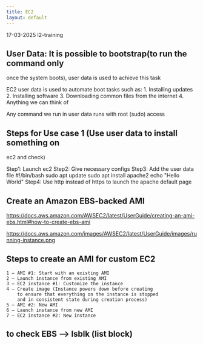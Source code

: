 ```yaml
---
title: EC2
layout: default
---
```

17-03-2025 l2-training

## User Data: It is possible to bootstrap(to run the command only
once the system boots), user data is used to achieve this task

EC2 user data is used to automate boot tasks such as:
	1. Installing updates
	2. Installing software
	3. Downloading common files from the internet
	4. Anything we can think of

Any command we run in user data runs with root (sudo) access


## Steps for Use case 1 (Use user data to install something on 
ec2 and check)

Step1: Launch ec2
Step2: Give necessary configs
Step3: Add the user data file
		#!/bin/bash
		sudo apt update
		sudo apt install apache2
		echo "Hello World"
Step4: Use http instead of https to launch the apache default page


## Create an Amazon EBS-backed AMI
https://docs.aws.amazon.com/AWSEC2/latest/UserGuide/creating-an-ami-ebs.html#how-to-create-ebs-ami

https://docs.aws.amazon.com/images/AWSEC2/latest/UserGuide/images/running-instance.png

## Steps to create an AMI for custom EC2
	1 – AMI #1: Start with an existing AMI
	2 – Launch instance from existing AMI
	3 – EC2 instance #1: Customize the instance
	4 – Create image (Instance powers down before creating 
		to ensure that everything on the instance is stopped
		and in consistent state during creation process)
	5 – AMI #2: New AMI
	6 – Launch instance from new AMI
	7 – EC2 instance #2: New instance
	
## to check EBS --> lsblk (list block)